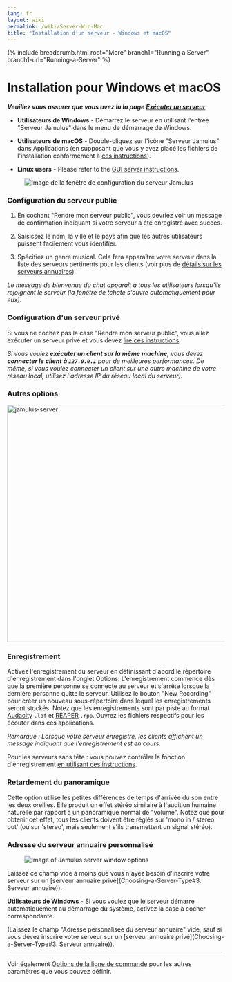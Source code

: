 ```yaml
---
lang: fr
layout: wiki
permalink: /wiki/Server-Win-Mac
title: "Installation d'un serveur - Windows et macOS"
---
```


{% include breadcrumb.html root="More" branch1="Running a Server" branch1-url="Running-a-Server" %}

# Installation pour Windows et macOS


**_Veuillez vous assurer que vous avez lu la page [Exécuter un serveur](Running-a-Server)_**

* **Utilisateurs de Windows** - Démarrez le serveur en utilisant l'entrée "Serveur Jamulus" dans le menu de démarrage de Windows.

* **Utilisateurs de macOS** - Double-cliquez sur l'icône "Serveur Jamulus" dans Applications (en supposant que vous y avez placé les fichiers de l'installation conformément à [ces instructions](Installation-for-Macintosh)).

* **Linux users** - Please refer to the [GUI server instructions](Server-Linux#running-a-server-with-the-gui).

<figure><img src="{{site.url}}/assets/img/fr-screenshots/server-window-setup.png" loading="lazy" alt="Image de la fenêtre de configuration du serveur Jamulus"></figure>

### Configuration du serveur public

1. En cochant "Rendre mon serveur public", vous devriez voir un message de confirmation indiquant si votre serveur a été enregistré avec succès.

1. Saisissez le nom, la ville et le pays afin que les autres utilisateurs puissent facilement vous identifier.

1. Spécifiez un genre musical. Cela fera apparaître votre serveur dans la liste des serveurs pertinents pour les clients (voir plus de [détails sur les serveurs annuaires](Directory-Servers)).

_Le message de bienvenue du chat apparaît à tous les utilisateurs lorsqu'ils rejoignent le serveur (la fenêtre de tchate s'ouvre automatiquement pour eux)._

### Configuration d'un serveur privé

Si vous ne cochez pas la case "Rendre mon serveur public", vous allez exécuter un serveur privé et vous devez [lire ces instructions](Running-a-Private-Server).

_Si vous voulez **exécuter un client sur la même machine**, vous devez **connecter le client à `127.0.0.1`** pour de meilleures performances. De même, si vous voulez connecter un client sur une autre machine de votre réseau local, utilisez l'adresse IP du réseau local du serveur)._


### Autres options

<img width="549" alt="jamulus-server" src="https://user-images.githubusercontent.com/4561747/114275476-79e7e580-9a1a-11eb-8e6b-09d9f956c689.png">

### Enregistrement

Activez l'enregistrement du serveur en définissant d'abord le répertoire d'enregistrement dans l'onglet Options. L'enregistrement commence dès que la première personne se connecte au serveur et s'arrête lorsque la dernière personne quitte le serveur. Utilisez le bouton "New Recording" pour créer un nouveau sous-répertoire dans lequel les enregistrements seront stockés. Notez que les enregistrements sont par piste au format [Audacity](https://www.audacityteam.org/) `.lof` et [REAPER](https://en.wikipedia.org/wiki/REAPER) `.rpp`. Ouvrez les fichiers respectifs pour les écouter dans ces applications.

_Remarque : Lorsque votre serveur enregistre, les clients affichent un message indiquant que l'enregistrement est en cours._

Pour les serveurs sans tête : vous pouvez contrôler la fonction d'enregistrement [en utilisant ces instructions](Server-Linux#controlling-recordings).

### Retardement du panoramique

Cette option utilise les petites différences de temps d'arrivée du son entre les deux oreilles. Elle produit un effet stéréo similaire à l'audition humaine naturelle par rapport à un panoramique normal de "volume". Notez que pour obtenir cet effet, tous les clients doivent être réglés sur 'mono in / stereo out' (ou sur 'stereo', mais seulement s'ils transmettent un signal stéréo).

### Adresse du serveur annuaire personnalisé


<figure><img src="{{site.url}}/assets/img/fr-screenshots/server-window-options.png" loading="lazy" alt="Image of Jamulus server window options"></figure>

Laissez ce champ vide à moins que vous n'ayez besoin d'inscrire votre serveur sur un [serveur annuaire privé](Choosing-a-Server-Type#3. Serveur annuaire)).


**Utilisateurs de Windows** - Si vous voulez que le serveur démarre automatiquement au démarrage du système, activez la case à cocher correspondante.

(Laissez le champ "Adresse personalisée du serveur annuaire" vide, sauf si vous devez inscrire votre serveur sur un [serveur annuaire privé](Choosing-a-Server-Type#3. Serveur annuaire)).


***

Voir également [Options de la ligne de commande](Command-Line-Options) pour les autres paramètres que vous pouvez définir.
